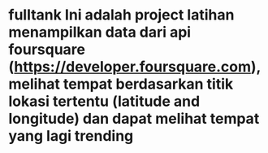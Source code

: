 # fulltank Ini adalah project latihan menampilkan data dari api foursquare (https://developer.foursquare.com), melihat tempat berdasarkan titik lokasi tertentu (latitude and longitude) dan dapat melihat tempat yang lagi trending
